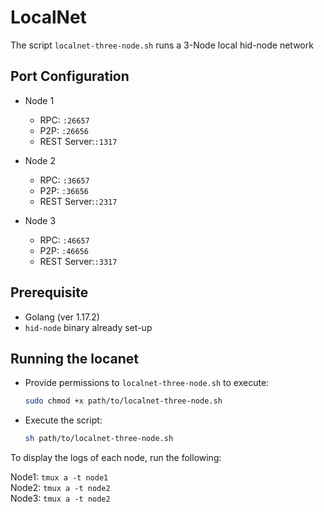 # LocalNet

The script `localnet-three-node.sh` runs a 3-Node local hid-node network

## Port Configuration

- Node 1
  - RPC: `:26657`
  - P2P: `:26656`
  - REST Server:`:1317`

- Node 2
  - RPC: `:36657`
  - P2P: `:36656`
  - REST Server:`:2317`

- Node 3
  - RPC: `:46657`
  - P2P: `:46656`
  - REST Server:`:3317`

## Prerequisite

- Golang (ver 1.17.2)
- `hid-node` binary already set-up

## Running the locanet

- Provide permissions to `localnet-three-node.sh` to execute:
  ```sh
  sudo chmod +x path/to/localnet-three-node.sh
  ```
- Execute the script:
  ```sh
  sh path/to/localnet-three-node.sh
  ```

To display the logs of each node, run the following:

Node1: `tmux a -t node1`<br>
Node2: `tmux a -t node2`<br>
Node3: `tmux a -t node2`<br>